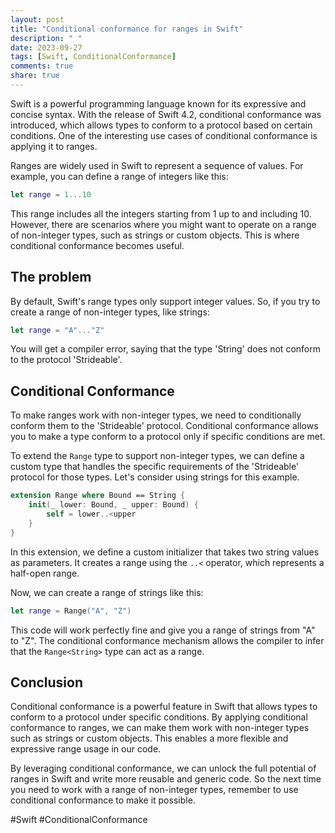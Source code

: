 ```yaml
---
layout: post
title: "Conditional conformance for ranges in Swift"
description: " "
date: 2023-09-27
tags: [Swift, ConditionalConformance]
comments: true
share: true
---
```


Swift is a powerful programming language known for its expressive and concise syntax. With the release of Swift 4.2, conditional conformance was introduced, which allows types to conform to a protocol based on certain conditions. One of the interesting use cases of conditional conformance is applying it to ranges.

Ranges are widely used in Swift to represent a sequence of values. For example, you can define a range of integers like this:

```swift
let range = 1...10
```

This range includes all the integers starting from 1 up to and including 10. However, there are scenarios where you might want to operate on a range of non-integer types, such as strings or custom objects. This is where conditional conformance becomes useful.

## The problem

By default, Swift's range types only support integer values. So, if you try to create a range of non-integer types, like strings:

```swift
let range = "A"..."Z"
```

You will get a compiler error, saying that the type 'String' does not conform to the protocol 'Strideable'.

## Conditional Conformance

To make ranges work with non-integer types, we need to conditionally conform them to the 'Strideable' protocol. Conditional conformance allows you to make a type conform to a protocol only if specific conditions are met.

To extend the `Range` type to support non-integer types, we can define a custom type that handles the specific requirements of the 'Strideable' protocol for those types. Let's consider using strings for this example.

```swift
extension Range where Bound == String {
    init(_ lower: Bound, _ upper: Bound) {
        self = lower..<upper
    }
}
```

In this extension, we define a custom initializer that takes two string values as parameters. It creates a range using the `..<` operator, which represents a half-open range.

Now, we can create a range of strings like this:

```swift
let range = Range("A", "Z")
```

This code will work perfectly fine and give you a range of strings from "A" to "Z". The conditional conformance mechanism allows the compiler to infer that the `Range<String>` type can act as a range.

## Conclusion

Conditional conformance is a powerful feature in Swift that allows types to conform to a protocol under specific conditions. By applying conditional conformance to ranges, we can make them work with non-integer types such as strings or custom objects. This enables a more flexible and expressive range usage in our code.

By leveraging conditional conformance, we can unlock the full potential of ranges in Swift and write more reusable and generic code. So the next time you need to work with a range of non-integer types, remember to use conditional conformance to make it possible.

#Swift #ConditionalConformance
